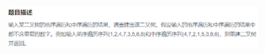 ![image](https://github.com/Shilong1210/Exercises-from-NOWCODER/blob/master/Rebuild%20Binary%20Tree/Rebuild%20Binary%20Tree.PNG)
